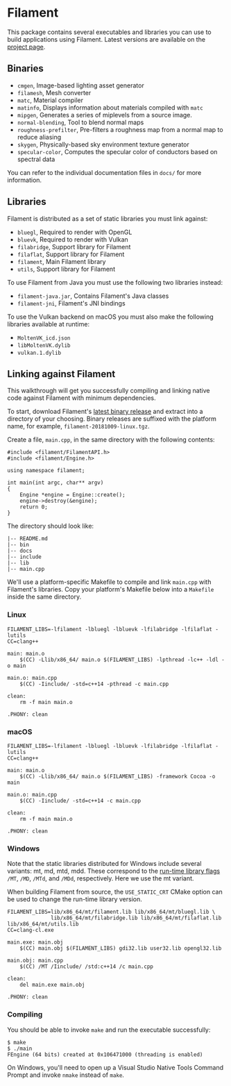 # Filament

This package contains several executables and libraries you can use to build applications using
Filament. Latest versions are available on the [project page](https://github.com/google/filament).

## Binaries

- `cmgen`, Image-based lighting asset generator
- `filamesh`, Mesh converter
- `matc`, Material compiler
- `matinfo`, Displays information about materials compiled with `matc`
- `mipgen`, Generates a series of miplevels from a source image.
- `normal-blending`, Tool to blend normal maps
- `roughness-prefilter`, Pre-filters a roughness map from a normal map to reduce aliasing
- `skygen`, Physically-based sky environment texture generator
- `specular-color`, Computes the specular color of conductors based on spectral data

You can refer to the individual documentation files in `docs/` for more information.

## Libraries

Filament is distributed as a set of static libraries you must link against:

- `bluegl`, Required to render with OpenGL
- `bluevk`, Required to render with Vulkan
- `filabridge`, Support library for Filament
- `filaflat`, Support library for Filament
- `filament`, Main Filament library
- `utils`, Support library for Filament

To use Filament from Java you must use the following two libraries instead:
- `filament-java.jar`, Contains Filament's Java classes
- `filament-jni`, Filament's JNI bindings

To use the Vulkan backend on macOS you must also make the following libraries available at runtime:
- `MoltenVK_icd.json`
- `libMoltenVK.dylib`
- `vulkan.1.dylib`

## Linking against Filament

This walkthrough will get you successfully compiling and linking native code
against Filament with minimum dependencies.

To start, download Filament's [latest binary release](https://github.com/google/filament/releases)
and extract into a directory of your choosing. Binary releases are suffixed
with the platform name, for example, `filament-20181009-linux.tgz`.

Create a file, `main.cpp`, in the same directory with the following contents:

```
#include <filament/FilamentAPI.h>
#include <filament/Engine.h>

using namespace filament;

int main(int argc, char** argv)
{
    Engine *engine = Engine::create();
    engine->destroy(&engine);
    return 0;
}
```

The directory should look like:

```
|-- README.md
|-- bin
|-- docs
|-- include
|-- lib
|-- main.cpp
```

We'll use a platform-specific Makefile to compile and link `main.cpp` with Filament's libraries.
Copy your platform's Makefile below into a `Makefile` inside the same directory.

### Linux

```
FILAMENT_LIBS=-lfilament -lbluegl -lbluevk -lfilabridge -lfilaflat -lutils
CC=clang++

main: main.o
	$(CC) -Llib/x86_64/ main.o $(FILAMENT_LIBS) -lpthread -lc++ -ldl -o main

main.o: main.cpp
	$(CC) -Iinclude/ -std=c++14 -pthread -c main.cpp

clean:
	rm -f main main.o

.PHONY: clean
```

### macOS

```
FILAMENT_LIBS=-lfilament -lbluegl -lbluevk -lfilabridge -lfilaflat -lutils
CC=clang++

main: main.o
	$(CC) -Llib/x86_64/ main.o $(FILAMENT_LIBS) -framework Cocoa -o main

main.o: main.cpp
	$(CC) -Iinclude/ -std=c++14 -c main.cpp

clean:
	rm -f main main.o

.PHONY: clean
```

### Windows

Note that the static libraries distributed for Windows include several
variants: mt, md, mtd, mdd. These correspond to the [run-time library
flags](https://docs.microsoft.com/en-us/cpp/build/reference/md-mt-ld-use-run-time-library?view=vs-2017)
`/MT`, `/MD`, `/MTd`, and `/MDd`, respectively. Here we use the mt variant.

When building Filament from source, the `USE_STATIC_CRT` CMake option can be
used to change the run-time library version.

```
FILAMENT_LIBS=lib/x86_64/mt/filament.lib lib/x86_64/mt/bluegl.lib \
              lib/x86_64/mt/filabridge.lib lib/x86_64/mt/filaflat.lib lib/x86_64/mt/utils.lib
CC=clang-cl.exe

main.exe: main.obj
	$(CC) main.obj $(FILAMENT_LIBS) gdi32.lib user32.lib opengl32.lib

main.obj: main.cpp
	$(CC) /MT /Iinclude/ /std:c++14 /c main.cpp

clean:
	del main.exe main.obj

.PHONY: clean

```

### Compiling

You should be able to invoke `make` and run the executable successfully:

```
$ make
$ ./main
FEngine (64 bits) created at 0x106471000 (threading is enabled)
```

On Windows, you'll need to open up a Visual Studio Native Tools Command Prompt
and invoke `nmake` instead of `make`.

